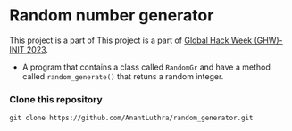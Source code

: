 # Random number generator
This project is a part of This project is a part of [Global Hack Week (GHW)-INIT 2023](https://organize.mlh.io/participants/events/7950-global-hack-week-init-2023).

- A program that contains a class called ```RandomGr``` and have a method called ```random_generate()``` that retuns a random integer.

### Clone this repository

```
git clone https://github.com/AnantLuthra/random_generator.git
```
